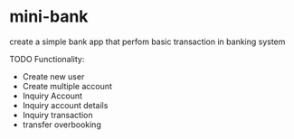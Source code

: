 # mini-bank
create a simple bank app that perfom basic transaction in banking system

TODO 
Functionality: 
- Create new user
- Create multiple account 
- Inquiry Account 
- Inquiry account details
- Inquiry transaction
- transfer overbooking

  
